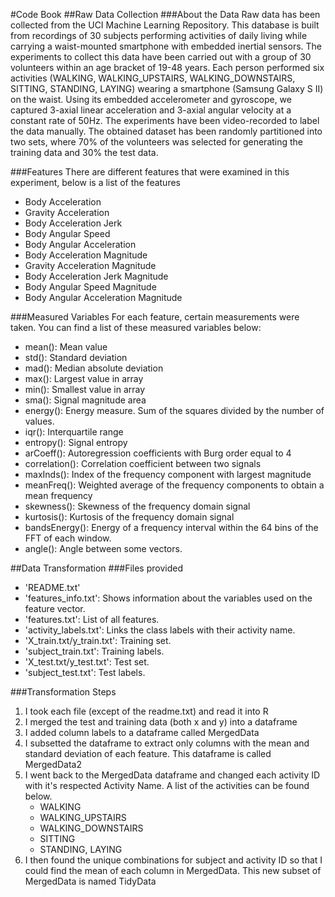 #Code Book
##Raw Data Collection
###About the Data
Raw data has been collected from the UCI Machine Learning Repository. This database is built from recordings of 
30 subjects performing activities of daily living while carrying a waist-mounted smartphone with embedded inertial 
sensors. The experiments to collect this data have been carried out with a group of 30 volunteers within an age 
bracket of 19-48 years. Each person performed six activities 
(WALKING, WALKING_UPSTAIRS, WALKING_DOWNSTAIRS, SITTING, STANDING, LAYING) wearing a smartphone (Samsung Galaxy S II) 
on the waist. Using its embedded accelerometer and gyroscope, we captured 3-axial linear acceleration and 3-axial 
angular velocity at a constant rate of 50Hz. The experiments have been video-recorded to label the data manually. 
The obtained dataset has been randomly partitioned into two sets, where 70% of the volunteers was selected for 
generating the training data and 30% the test data. 

###Features
There are different features that were examined in this experiment, below is a list of the features
- Body Acceleration
- Gravity Acceleration
- Body Acceleration Jerk
- Body Angular Speed
- Body Angular Acceleration
- Body Acceleration Magnitude
- Gravity Acceleration Magnitude
- Body Acceleration Jerk Magnitude
- Body Angular Speed Magnitude
- Body Angular Acceleration Magnitude

###Measured Variables 
For each feature, certain measurements were taken. You can find a list of these measured variables below:
- mean(): Mean value
- std(): Standard deviation
- mad(): Median absolute deviation
- max(): Largest value in array
- min(): Smallest value in array
- sma(): Signal magnitude area
- energy(): Energy measure. Sum of the squares divided by the number of values.
- iqr(): Interquartile range
- entropy(): Signal entropy
- arCoeff(): Autoregression coefficients with Burg order equal to 4
- correlation(): Correlation coefficient between two signals
- maxInds(): Index of the frequency component with largest magnitude
- meanFreq(): Weighted average of the frequency components to obtain a mean frequency
- skewness(): Skewness of the frequency domain signal
- kurtosis(): Kurtosis of the frequency domain signal
- bandsEnergy(): Energy of a frequency interval within the 64 bins of the FFT of each window.
- angle(): Angle between some vectors.

##Data Transformation
###Files provided
- 'README.txt'
- 'features_info.txt': Shows information about the variables used on the feature vector.
- 'features.txt': List of all features.
- 'activity_labels.txt': Links the class labels with their activity name.
- 'X_train.txt/y_train.txt': Training set.
- 'subject_train.txt': Training labels.
- 'X_test.txt/y_test.txt': Test set.
- 'subject_test.txt': Test labels.

###Transformation Steps
1. I took each file (except of the readme.txt) and read it into R
2. I merged the test and training data (both x and y) into a dataframe
3. I added column labels to a dataframe called MergedData
4. I subsetted the dataframe to extract only columns with the mean and standard deviation of each feature. This dataframe is called MergedData2
5. I went back to the MergedData dataframe and changed each activity ID with it's respected Activity Name. A list of the activities can be found below.
	- WALKING 
	- WALKING_UPSTAIRS 
	- WALKING_DOWNSTAIRS 
	- SITTING 
	- STANDING, LAYING
6. I then found the unique combinations for subject and activity ID so that I could find the mean of each column in MergedData. This new subset of MergedData is named TidyData

